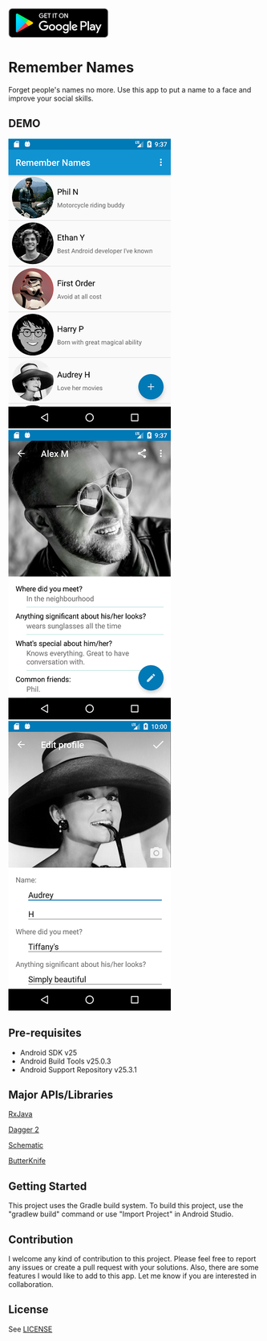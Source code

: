 <a href="https://play.google.com/store/apps/details?id=me.anky.connectid"><img src="/demo/get_it_on_google_play.png" width="200" height="59" alt="Remember names on Google Play"></a>

Remember Names
========

Forget people's names no more. Use this app to put a name to a face and improve your social skills.

DEMO
--------------
![alt text](/demo/main.png)
![alt text](/demo/detail.png)
![alt text](/demo/edit.png)

Pre-requisites
--------------

- Android SDK v25
- Android Build Tools v25.0.3
- Android Support Repository v25.3.1

Major APIs/Libraries
---------------

[RxJava](https://github.com/codepath/android_guides/wiki/RxJava)

[Dagger 2](https://github.com/codepath/android_guides/wiki/Dependency-Injection-with-Dagger-2)

[Schematic](https://github.com/SimonVT/schematic)

[ButterKnife](https://github.com/codepath/android_guides/wiki/Reducing-View-Boilerplate-with-Butterknife)

Getting Started
---------------

This project uses the Gradle build system. To build this project, use the
"gradlew build" command or use "Import Project" in Android Studio.


Contribution
---------------

I welcome any kind of contribution to this project. Please feel free to report any issues or create a pull request with your solutions. Also, there are some features I would like to add to this app. Let me know if you are interested in collaboration.


## License
See [LICENSE](LICENSE)